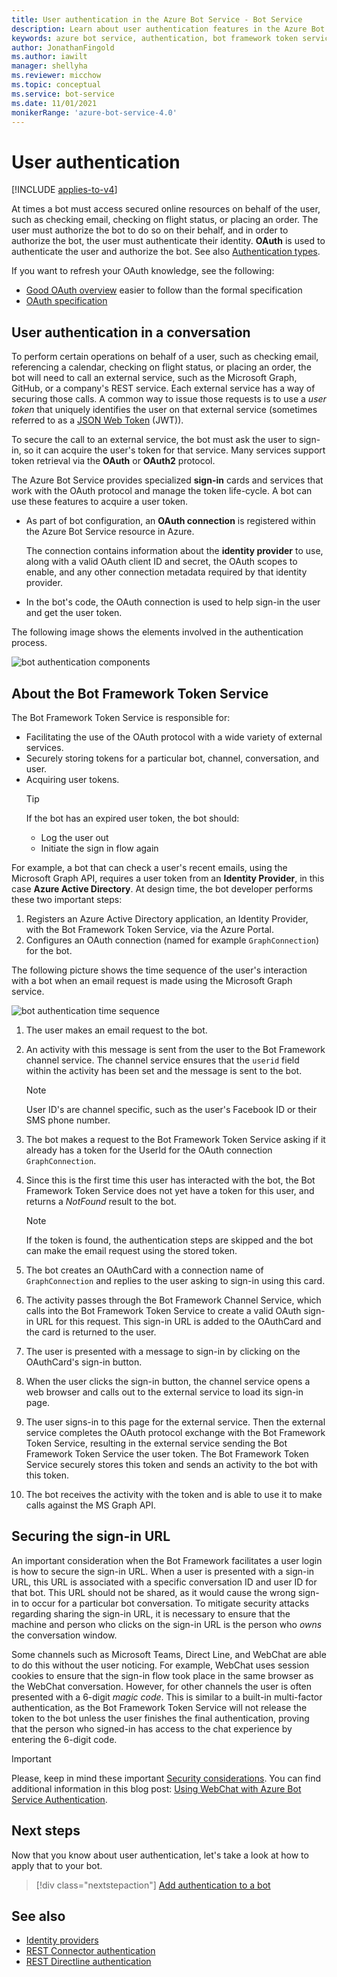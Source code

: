 ```yaml
---
title: User authentication in the Azure Bot Service - Bot Service
description: Learn about user authentication features in the Azure Bot Service. See how bots use OAuth connections to sign in users and access secured online resources.
keywords: azure bot service, authentication, bot framework token service
author: JonathanFingold
ms.author: iawilt
manager: shellyha
ms.reviewer: micchow
ms.topic: conceptual
ms.service: bot-service
ms.date: 11/01/2021
monikerRange: 'azure-bot-service-4.0'
---
```


# User authentication

[!INCLUDE [applies-to-v4](../includes/applies-to-v4-current.md)]

At times a bot must access secured online resources on behalf of the user, such as checking email, checking on flight status, or placing an order. The user must authorize the bot to do so on their behalf, and in order to authorize the bot, the user must authenticate their identity. **OAuth** is used to authenticate the user and authorize the bot. See also [Authentication types](bot-builder-concept-authentication-types.md).

If you want to refresh your OAuth knowledge, see the following:

- [Good OAuth overview](https://aaronparecki.com/oauth-2-simplified/) easier to follow than the formal specification
- [OAuth specification](https://oauth.net/2/)

## User authentication in a conversation

To perform certain operations on behalf of a user, such as checking email, referencing a calendar, checking on flight status, or placing an order, the bot will need to call an external service, such as the Microsoft Graph, GitHub, or a company's REST service.
Each external service has a way of securing those calls. A common way to issue those requests is to use a *user token* that uniquely identifies the user on that external service (sometimes referred to as a [JSON Web Token](https://jwt.io/introduction/) (JWT)).

To secure the call to an external service, the bot must ask the user to sign-in, so it can acquire the user's token for that service.
Many services support token retrieval via the **OAuth** or **OAuth2** protocol.

The Azure Bot Service provides specialized **sign-in** cards and services that work with the OAuth protocol and manage the token life-cycle. A bot can use these features to acquire a user token.

- As part of bot configuration, an **OAuth connection** is registered within the Azure Bot Service resource in Azure.

    The connection contains information about the **identity provider** to use, along with a valid OAuth client ID and secret, the OAuth scopes to enable, and any other connection metadata required by that identity provider.

- In the bot's code, the OAuth connection is used to help sign-in the user and get the user token.

The following image shows the elements involved in the authentication process.

![bot authentication components](media/concept-bot-authentication/bot-auth-components.png)

## About the Bot Framework Token Service

The Bot Framework Token Service is responsible for:

- Facilitating the use of the OAuth protocol with a wide variety of external services.
- Securely storing tokens for a particular bot, channel, conversation, and user.
- Acquiring user tokens.
    > [!TIP]
    > If the bot has an expired user token, the bot should:
    >
    > - Log the user out
    > - Initiate the sign in flow again

For example, a bot that can check a user's recent emails, using the Microsoft Graph API, requires a user token from an **Identity Provider**, in this case **Azure Active Directory**. At design time, the bot developer performs these two important steps:

1. Registers an Azure Active Directory application, an Identity Provider, with the Bot Framework Token Service, via the Azure Portal.
1. Configures an OAuth connection (named for example `GraphConnection`) for the bot.

The following picture shows the time sequence of the user's interaction with a bot when an email request is made using the Microsoft Graph service.

![bot authentication time sequence](media/concept-bot-authentication/bot-auth-time-sequence.PNG)

1. The user makes an email request to the bot.
1. An activity with this message is sent from the user to the Bot Framework channel service. The channel service ensures that the `userid` field within the activity has been set and the message is sent to the bot.

    > [!NOTE]
    > User ID's are channel specific, such as the user's Facebook ID or their SMS phone number.

1. The bot makes a request to the Bot Framework Token Service asking if it already has a token for the UserId for the OAuth connection `GraphConnection`.
1. Since this is the first time this user has interacted with the bot, the Bot Framework Token Service does not yet have a token for this user, and returns a *NotFound* result to the bot.

    > [!NOTE]
    > If the token is found, the authentication steps are skipped and the bot can make the email request using the stored token.

1. The bot creates an OAuthCard with a connection name of `GraphConnection` and replies to the user asking to sign-in using this card.
1. The activity passes through the Bot Framework Channel Service, which calls into the Bot Framework Token Service to create a valid OAuth sign-in URL for this request. This sign-in URL is added to the OAuthCard and the card is returned to the user.
1. The user is presented with a message to sign-in by clicking on the OAuthCard's sign-in button.
1. When the user clicks the sign-in button, the channel service opens a web browser and calls out to the external service to load its sign-in page.
1. The user signs-in to this page for the external service. Then the external service completes the OAuth protocol exchange with the Bot Framework Token Service, resulting in the external service sending the Bot Framework Token Service the user token. The Bot Framework Token Service securely stores this token and sends an activity to the bot with this token.
1. The bot receives the activity with the token and is able to use it to make calls against the MS Graph API.

## Securing the sign-in URL

An important consideration when the Bot Framework facilitates a user login is how to secure the sign-in URL. When a user is presented with a sign-in URL, this URL is associated with a specific conversation ID and user ID for that bot. This URL should not be shared, as it would cause the wrong sign-in to occur for a particular bot conversation. To mitigate security attacks regarding sharing the sign-in URL, it is necessary to ensure that the machine and person who clicks on the sign-in URL is the person who _owns_ the conversation window.

Some channels such as Microsoft Teams, Direct Line, and WebChat are able to do this without the user noticing. For example, WebChat uses session cookies to ensure that the sign-in flow took place in the same browser as the WebChat conversation. However, for other channels the user is often presented with a 6-digit _magic code_. This is similar to a built-in multi-factor authentication, as the Bot Framework Token Service will not release the token to the bot unless the user finishes the final authentication, proving that the person who signed-in has access to the chat experience by entering the 6-digit code.

> [!IMPORTANT]
> Please, keep in mind these important [Security considerations](~/rest-api/bot-framework-rest-direct-line-3-0-authentication.md#security-considerations).
> You can find additional information in this blog post: [Using WebChat with Azure Bot Service Authentication](https://blog.botframework.com/2018/09/01/using-webchat-with-azure-bot-services-authentication/).

## Next steps

Now that you know about user authentication, let's take a look at how to apply that to your bot.

> [!div class="nextstepaction"]
> [Add authentication to a bot](bot-builder-authentication.md)

## See also

- [Identity providers](bot-builder-concept-identity-providers.md)
- [REST Connector authentication](/azure/bot-service/rest-api/bot-framework-rest-connector-authentication?view=azure-bot-service-4.0&preserve-view=true)
- [REST Directline authentication](/azure/bot-service/rest-api/bot-framework-rest-direct-line-3-0-authentication?view=azure-bot-service-4.0&preserve-view=true)
